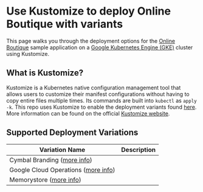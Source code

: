 # Use Kustomize to deploy Online Boutique with variants
This page walks you through the deployment options for the [Online Boutique](https://github.com/GoogleCloudPlatform/microservices-demo) sample application on a [Google Kubernetes Engine (GKE)](https://cloud.google.com/kubernetes-engine) cluster using Kustomize.

## What is Kustomize?
Kustomize is a Kubernetes native configuration management tool that allows users to customize their manifest configurations without having to copy entire files multiple times. Its commands are built into `kubectl` as `apply -k`. This repo uses Kustomize to enable the deployment variants found [here](https://github.com/GoogleCloudPlatform/microservices-demo#other-deployment-options). More information can be found on the official [Kustomize website](https://kustomize.io/).

## Supported Deployment Variations
| **Variation Name**                                                                                                                     | **Description** |
|----------------------------------------------------------------------------------------------------------------------------------------|-----------------|
| Cymbal Branding ([more info](https://github.com/GoogleCloudPlatform/microservices-demo/blob/main/docs/cymbal-shops.md))                |                 |
| Google Cloud Operations ([more info](https://github.com/GoogleCloudPlatform/microservices-demo/blob/main/docs/gcp-instrumentation.md)) |                 |
| Memorystore ([more info](https://github.com/GoogleCloudPlatform/microservices-demo/blob/main/docs/memorystore.md))                     |                 |
